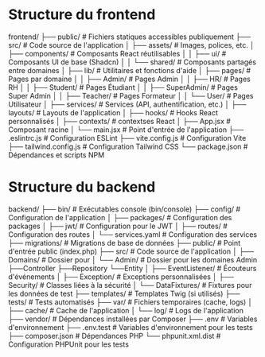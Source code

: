 # Structure du frontend
frontend/
├── public/             # Fichiers statiques accessibles publiquement
├── src/                # Code source de l'application
│   ├── assets/         # Images, polices, etc.
│   ├── components/     # Composants React réutilisables
│   │   ├── ui/         # Composants UI de base (Shadcn)
│   │   └── shared/     # Composants partagés entre domaines
│   ├── lib/            # Utilitaires et fonctions d'aide
│   ├── pages/          # Pages par domaine
│   │   ├── Admin/      # Pages Admin
│   │   ├── HR/         # Pages RH
│   │   ├── Student/    # Pages Étudiant
│   │   ├── SuperAdmin/ # Pages Super Admin
│   │   ├── Teacher/    # Pages Formateur
│   │   └── User/       # Pages Utilisateur
│   ├── services/       # Services (API, authentification, etc.)
│   ├── layouts/        # Layouts de l'application
│   ├── hooks/          # Hooks React personnalisés
│   ├── contexts/        # contextses React
│   ├── App.jsx         # Composant racine
│   └── main.jsx        # Point d'entrée de l'application
├── .eslintrc.js        # Configuration ESLint
├── vite.config.js      # Configuration Vite
├── tailwind.config.js  # Configuration Tailwind CSS
└── package.json        # Dépendances et scripts NPM


# Structure du backend
backend/
├── bin/                # Exécutables console (bin/console)
├── config/             # Configuration de l'application
│   ├── packages/       # Configuration des packages
│   ├── jwt/            # Configuration pour le JWT
│   ├── routes/         # Configuration des routes
│   └── services.yaml   # Configuration des services
├── migrations/         # Migrations de base de données
├── public/             # Point d'entrée public (index.php)
├── src/                # Code source de l'application
│   ├── Domains/        # Dossier pour 
│       └── Admin/      # Dossier pour les domaines Admin 
            ├──Controller
            ├──Repository
            └──Entity
│   ├── EventListener/  # Écouteurs d'événements
│   ├── Exception/      # Exceptions personnalisées
│   ├── Security/       # Classes liées à la sécurité
│   └── DataFixtures/   # Fixtures pour les données de test
├── templates/          # Templates Twig (si utilisés)
├── tests/              # Tests automatisés
├── var/                # Fichiers temporaires (cache, logs)
│   ├── cache/          # Cache de l'application
│   └── log/            # Logs de l'application
├── vendor/             # Dépendances installées par Composer
├── .env                # Variables d'environnement
├── .env.test           # Variables d'environnement pour les tests
├── composer.json       # Dépendances PHP
└── phpunit.xml.dist    # Configuration PHPUnit pour les tests


